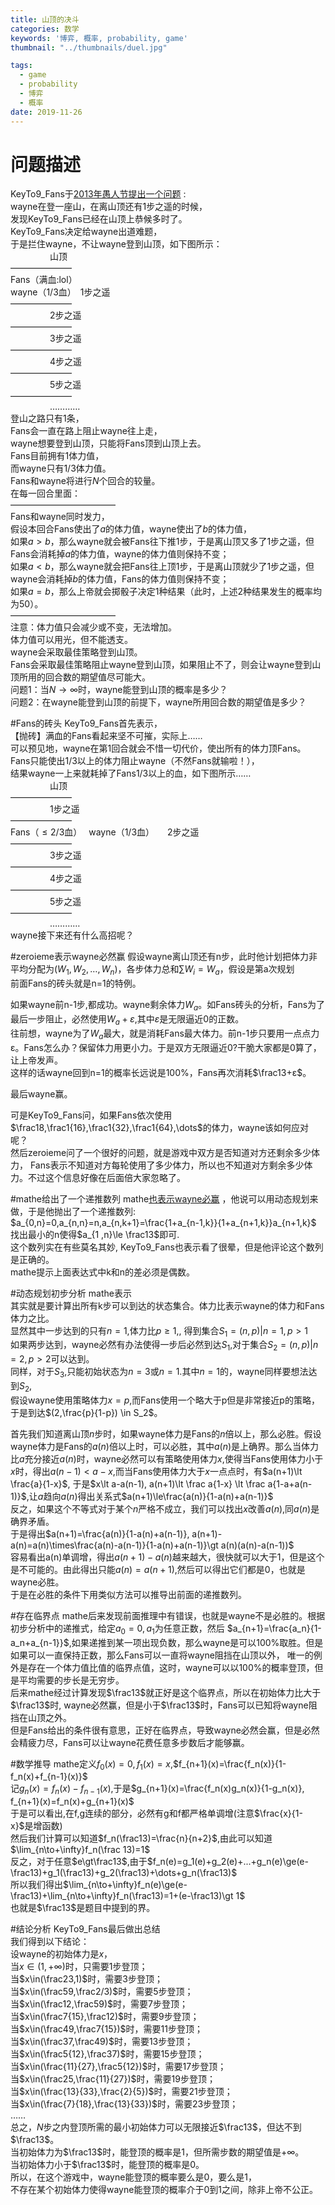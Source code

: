 ```yaml
---
title: 山顶的决斗
categories: 数学
keywords: '博弈, 概率, probability, game'
thumbnail: "../thumbnails/duel.jpg"

tags:
  - game
  - probability
  - 博弈
  - 概率
date: 2019-11-26
---
```


# 问题描述
KeyTo9\_Fans于[2013年愚人节提出一个问题](https://bbs.emath.ac.cn/thread-4968-1-1.html) :   
wayne在登一座山，在离山顶还有$1$步之遥的时候，  
发现KeyTo9\_Fans已经在山顶上恭候多时了。  
KeyTo9\_Fans决定给wayne出道难题，  
于是拦住wayne，不让wayne登到山顶，如下图所示：  
&nbsp;&nbsp;&nbsp;&nbsp;&nbsp;&nbsp;&nbsp;&nbsp;&nbsp;&nbsp;&nbsp;&nbsp;&nbsp;&nbsp;&nbsp;&nbsp;山顶  
———————  
Fans（满血:lol）  
wayne（$1/3$血）　1步之遥  
———————  
&nbsp;&nbsp;&nbsp;&nbsp;&nbsp;&nbsp;&nbsp;&nbsp;&nbsp;&nbsp;&nbsp;&nbsp;&nbsp;&nbsp;&nbsp;&nbsp;2步之遥  
———————  
&nbsp;&nbsp;&nbsp;&nbsp;&nbsp;&nbsp;&nbsp;&nbsp;&nbsp;&nbsp;&nbsp;&nbsp;&nbsp;&nbsp;&nbsp;&nbsp;3步之遥  
———————  
&nbsp;&nbsp;&nbsp;&nbsp;&nbsp;&nbsp;&nbsp;&nbsp;&nbsp;&nbsp;&nbsp;&nbsp;&nbsp;&nbsp;&nbsp;&nbsp;4步之遥  
———————  
&nbsp;&nbsp;&nbsp;&nbsp;&nbsp;&nbsp;&nbsp;&nbsp;&nbsp;&nbsp;&nbsp;&nbsp;&nbsp;&nbsp;&nbsp;&nbsp;5步之遥  
———————  
&nbsp;&nbsp;&nbsp;&nbsp;&nbsp;&nbsp;&nbsp;&nbsp;&nbsp;&nbsp;&nbsp;&nbsp;&nbsp;&nbsp;&nbsp;&nbsp;…………  
登山之路只有$1$条，  
Fans会一直在路上阻止wayne往上走，  
wayne想要登到山顶，只能将Fans顶到山顶上去。  
Fans目前拥有$1$体力值，  
而wayne只有$1/3$体力值。  
Fans和wayne将进行$N$个回合的较量。  
在每一回合里面：  
————————————  
Fans和wayne同时发力，  
假设本回合Fans使出了$a$的体力值，wayne使出了$b$的体力值，  
如果$a>b$，那么wayne就会被Fans往下推$1$步，于是离山顶又多了$1$步之遥，但Fans会消耗掉$a$的体力值，wayne的体力值则保持不变；  
如果$a<b$，那么wayne就会把Fans往上顶$1$步，于是离山顶就少了$1$步之遥，但wayne会消耗掉$b$的体力值，Fans的体力值则保持不变；  
如果$a=b$，那么上帝就会掷骰子决定$1$种结果（此时，上述$2$种结果发生的概率均为$50%$）。  
————————————  
注意：体力值只会减少或不变，无法增加。  
体力值可以用光，但不能透支。  
wayne会采取最佳策略登到山顶。  
Fans会采取最佳策略阻止wayne登到山顶，如果阻止不了，则会让wayne登到山顶所用的回合数的期望值尽可能大。  
问题$1$：当$N\to\infty$时，wayne能登到山顶的概率是多少？  
问题$2$：在wayne能登到山顶的前提下，wayne所用回合数的期望值是多少？  

#Fans的砖头
KeyTo9\_Fans首先表示，  
【抛砖】满血的Fans看起来坚不可摧，实际上……  
可以预见地，wayne在第$1$回合就会不惜一切代价，使出所有的体力顶Fans。  
Fans只能使出$1/3$以上的体力阻止wayne（不然Fans就输啦！），  
结果wayne一上来就耗掉了Fans$1/3$以上的血，如下图所示……  
&nbsp;&nbsp;&nbsp;&nbsp;&nbsp;&nbsp;&nbsp;&nbsp;&nbsp;&nbsp;&nbsp;&nbsp;&nbsp;&nbsp;&nbsp;&nbsp;山顶  
———————  
&nbsp;&nbsp;&nbsp;&nbsp;&nbsp;&nbsp;&nbsp;&nbsp;&nbsp;&nbsp;&nbsp;&nbsp;&nbsp;&nbsp;&nbsp;&nbsp;1步之遥  
———————  
Fans（$\leq 2/3$血）　
wayne（$1/3$血）　　2步之遥  
———————  
&nbsp;&nbsp;&nbsp;&nbsp;&nbsp;&nbsp;&nbsp;&nbsp;&nbsp;&nbsp;&nbsp;&nbsp;&nbsp;&nbsp;&nbsp;&nbsp;3步之遥  
———————  
&nbsp;&nbsp;&nbsp;&nbsp;&nbsp;&nbsp;&nbsp;&nbsp;&nbsp;&nbsp;&nbsp;&nbsp;&nbsp;&nbsp;&nbsp;&nbsp;4步之遥  
———————  
&nbsp;&nbsp;&nbsp;&nbsp;&nbsp;&nbsp;&nbsp;&nbsp;&nbsp;&nbsp;&nbsp;&nbsp;&nbsp;&nbsp;&nbsp;&nbsp;5步之遥  
———————  
&nbsp;&nbsp;&nbsp;&nbsp;&nbsp;&nbsp;&nbsp;&nbsp;&nbsp;&nbsp;&nbsp;&nbsp;&nbsp;&nbsp;&nbsp;&nbsp;…………  
wayne接下来还有什么高招呢？  

#zeroieme表示wayne必然赢
假设wayne离山顶还有n步，此时他计划把体力非平均分配为$(W_1,W_2,\dots,W_n)$，各步体力总和$\sum W_i=W_a$，假设是第a次规划  
前面Fans的砖头就是n=1的特例。  

如果wayne前n-1步,都成功。wayne剩余体力$W_a$。如Fans砖头的分析，Fans为了最后一步阻止，必然使用$W_a+ε$,其中$ε$是无限逼近0的正数。  
往前想，wayne为了$W_a$最大，就是消耗Fans最大体力。前n-1步只要用一点点力ε。Fans怎么办？保留体力用更小力。于是双方无限逼近0?干脆大家都是0算了，让上帝发声。  
这样的话wayne回到n=1的概率长远说是100%，Fans再次消耗$\frac13+ε$。

最后wayne赢。

可是KeyTo9\_Fans问，如果Fans依次使用$\frac18,\frac1{16},\frac1{32},\frac1{64},\dots$的体力，wayne该如何应对呢？  
然后zeroieme问了一个很好的问题，就是游戏中双方是否知道对方还剩余多少体力， Fans表示不知道对方每轮使用了多少体力，所以也不知道对方剩余多少体力。不过这个信息好像在后面倍大家忽略了。

#mathe给出了一个递推数列
mathe[也表示wayne必赢](https://bbs.emath.ac.cn/forum.php?mod=redirect&goto=findpost&ptid=4968&pid=48483&fromuid=20) ，他说可以用动态规划来做，于是他抛出了一个递推数列:  
$a_{0,n}=0,a_{n,n}=n,a_{n,k+1}=\frac{1+a_{n-1,k}}{1+a_{n+1,k}}a_{n+1,k}$  
找出最小的n使得$a_{1 ,n}\le \frac13$即可.  
这个数列实在有些莫名其妙, KeyTo9\_Fans也表示看了很晕，但是他评论这个数列是正确的。  
mathe提示上面表达式中k和n的差必须是偶数。  

#动态规划初步分析
mathe表示  
其实就是要计算出所有k步可以到达的状态集合。体力比表示wayne的体力和Fans体力之比。  
显然其中一步达到的只有$n=1$,体力比$p\ge 1$,, 得到集合$S_1={(n,p)|n=1,p\gt 1}$    
如果两步达到，wayne必然有办法使得一步后必然到达$S_1$,对于集合$S_2={(n,p)|n=2,p\gt 2}$可以达到。  
同样，对于$S_3$,只能初始状态为$n=3$或$n=1$.其中$n=1$的，wayne同样要想法达到$S_2$,  
假设wayne使用策略体力$x=p$,而Fans使用一个略大于p但是非常接近p的策略，于是到达$(2,\frac{p}{1-p}) \in S_2$。  

首先我们知道离山顶$n$步时，如果wayne体力是Fans的$n$倍以上，那么必胜。假设wayne体力是Fans的$a(n)$倍以上时，可以必胜，其中$a(n)$是上确界。那么当体力比$a$充分接近$a(n)$时，wayne必然可以有策略使用体力$x$,使得当Fans使用体力小于$x$时，得出$a(n-1)\lt a-x$,而当Fans使用体力大于$x$一点点时，有$a(n+1)\lt \frac{a}{1-x}$,
于是$x\lt a-a(n-1), a(n+1)\lt \frac a{1-x} \lt \frac a{1-a+a(n-1)}$,让$a$趋向$a(n)$得出关系式$a(n+1)\le\frac{a(n)}{1-a(n)+a(n-1)}$  
反之，如果这个不等式对于某个$n$严格不成立，我们可以找出$x$改善$a(n)$,同$a(n)$是确界矛盾。  
于是得出$a(n+1)=\frac{a(n)}{1-a(n)+a(n-1)}, a(n+1)-a(n)=a(n)\times\frac{a(n)-a(n-1)}{1-a(n)+a(n-1)}\gt a(n)(a(n)-a(n-1))$  
容易看出a(n)单调增，得出$a(n+1)-a(n)$越来越大，很快就可以大于$1$，但是这个是不可能的。由此得出只能$a(n)=a(n+1)$,然后可以得出它们都是0，也就是wayne必胜。  
于是在必胜的条件下用类似方法可以推导出前面的递推数列。  

#存在临界点
mathe后来发现前面推理中有错误，也就是wayne不是必胜的。根据初步分析中的递推式，给定$a_0=0,a_1$为任意正数，然后
$a_{n+1}=\frac{a_n}{1-a_n+a_{n-1}}$,如果递推到某一项出现负数，那么wayne是可以100%取胜。但是如果可以一直保持正数，那么Fans可以一直将wayne阻挡在山顶以外，
唯一的例外是存在一个体力值比值的临界点值，这时，wayne可以以100%的概率登顶，但是平均需要的步长是无穷步。  
后来mathe经过计算发现$\frac13$就正好是这个临界点，所以在初始体力比大于$\frac13$时, wayne必然赢，但是小于$\frac13$时，Fans可以已知将wayne阻挡在山顶之外。  
但是Fans给出的条件很有意思，正好在临界点，导致wayne必然会赢，但是必然会精疲力尽，Fans可以让wayne花费任意多步数后才能够赢。  

#数学推导
mathe定义$f_0(x)=0,f_1(x)=x$,$f_{n+1}(x)=\frac{f_n(x)}{1-f_n(x)+f_{n-1}(x)}$  
记$g_n(x)=f_n(x)-f_{n-1}(x)$,于是$g_{n+1}(x)=\frac{f_n(x)g_n(x)}{1-g_n(x)}, f_{n+1}(x)=f_n(x)+g_{n+1}(x)$  
于是可以看出,在f,g连续的部分，必然有g和f都严格单调增(注意$\frac{x}{1-x}$是增函数)  
然后我们计算可以知道$f_n(\frac13)=\frac{n}{n+2}$,由此可以知道$\lim_{n\to+\infty}f_n(\frac 13)=1$  
反之，对于任意$e\gt\frac13$,由于$f_n(e)=g_1(e)+g_2(e)+...+g_n(e)\ge(e-\frac13)+g_1(\frac13)+g_2(\frac13)+\dots+g_n(\frac13)$  
所以我们得出$\lim_{n\to+\infty}f_n(e)\ge(e-\frac13)+\lim_{n\to+\infty}f_n(\frac13)=1+(e-\frac13)\gt 1$  
也就是$\frac13$是题目中提到的界。  

#结论分析
KeyTo9\_Fans最后做出总结  
我们得到以下结论：  
设wayne的初始体力是$x$，  
当$x\in(1,+\infty)$时，只需要$1$步登顶；  
当$x\in(\frac23,1)$时，需要$3$步登顶；  
当$x\in(\frac59,\frac2/3)$时，需要$5$步登顶；  
当$x\in(\frac12,\frac59)$时，需要$7$步登顶；  
当$x\in(\frac7{15},\frac12)$时，需要$9$步登顶；  
当$x\in(\frac49,\frac7{15})$时，需要$11$步登顶；  
当$x\in(\frac37,\frac49)$时，需要$13$步登顶；  
当$x\in(\frac5{12},\frac37)$时，需要$15$步登顶；  
当$x\in(\frac{11}{27},\frac5{12})$时，需要$17$步登顶；  
当$x\in(\frac25,\frac{11}{27})$时，需要$19$步登顶；  
当$x\in(\frac{13}{33},\frac{2}{5})$时，需要$21$步登顶；  
当$x\in(\frac{7}{18},\frac{13}{33})$时，需要$23$步登顶；  
……  
总之，$N$步之内登顶所需的最小初始体力可以无限接近$\frac13$，但达不到$\frac13$。  
当初始体力为$\frac13$时，能登顶的概率是$1$，但所需步数的期望值是$+\infty$。  
当初始体力小于$\frac13$时，能登顶的概率是$0$。  
所以，在这个游戏中，wayne能登顶的概率要么是$0$，要么是$1$，  
不存在某个初始体力使得wayne能登顶的概率介于$0$到$1$之间，除非上帝不公正。  




